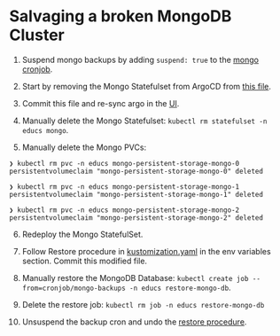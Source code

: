 # Salvaging a broken MongoDB Cluster

1. Suspend mongo backups by adding `suspend: true` to the [mongo cronjob](./backups-cron.yml).

2. Start by removing the Mongo Statefulset from ArgoCD from [this file](./kustomization.yaml).

3. Commit this file and re-sync argo in the [UI](https://gitops.k8s.cguertin.dev/applications/argocd/educs-topology?view=tree&conditions=false).

4. Manually delete the Mongo Statefulset: `kubectl rm statefulset -n educs mongo`.

5. Manually delete the Mongo PVCs: 

```
❯ kubectl rm pvc -n educs mongo-persistent-storage-mongo-0
persistentvolumeclaim "mongo-persistent-storage-mongo-0" deleted

❯ kubectl rm pvc -n educs mongo-persistent-storage-mongo-1
persistentvolumeclaim "mongo-persistent-storage-mongo-1" deleted

❯ kubectl rm pvc -n educs mongo-persistent-storage-mongo-2
persistentvolumeclaim "mongo-persistent-storage-mongo-2" deleted
```

6. Redeploy the Mongo StatefulSet.

7. Follow Restore procedure in [kustomization.yaml](./kustomization.yaml) in the env variables section. Commit this modified file.

8. Manually restore the MongoDB Database: `kubectl create job --from=cronjob/mongo-backups -n educs restore-mongo-db`.

9. Delete the restore job: `kubectl rm job -n educs restore-mongo-db`

10. Unsuspend the backup cron and undo the [restore procedure](./kustomization.yaml).